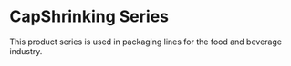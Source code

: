 # CapShrinking Series

This product series is used in packaging lines for the food and beverage industry.
